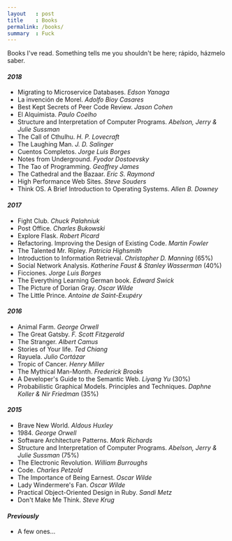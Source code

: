 ```yaml
---
layout   : post
title    : Books
permalink: /books/
summary  : Fuck
---
```


Books I've read. Something tells me you shouldn't be here; rápido, házmelo saber.

#### *2018*

- Migrating to Microservice Databases. *Edson Yanaga*
- La invención de Morel. *Adolfo Bioy Casares*
- Best Kept Secrets of Peer Code Review. *Jason Cohen*
- El Alquimista. *Paulo Coelho*
- Structure and Interpretation of Computer Programs. *Abelson, Jerry & Julie Sussman*
- The Call of Cthulhu. *H. P. Lovecraft*
- The Laughing Man. *J. D. Salinger*
- Cuentos Completos. *Jorge Luis Borges*
- Notes from Underground. *Fyodor Dostoevsky*
- The Tao of Programming. *Geoffrey James*
- The Cathedral and the Bazaar. *Eric S. Raymond*
- High Performance Web Sites. *Steve Souders*
- Think OS. A Brief Introduction to Operating Systems. *Allen B. Downey*

#### *2017*

- Fight Club. *Chuck Palahniuk*
- Post Office. *Charles Bukowski*
- Explore Flask. *Robert Picard*
- Refactoring. Improving the Design of Existing Code. *Martin Fowler*
- The Talented Mr. Ripley. *Patricia Highsmith*
- Introduction to Information Retrieval. *Christopher D. Manning* (65%)
- Social Network Analysis. *Katherine Faust & Stanley Wasserman* (40%)
- Ficciones. *Jorge Luis Borges*
- The Everything Learning German book. *Edward Swick*
- The Picture of Dorian Gray. *Oscar Wilde*
- The Little Prince. *Antoine de Saint-Exupéry*

#### *2016*

- Animal Farm. *George Orwell*
- The Great Gatsby. *F. Scott Fitzgerald*
- The Stranger. *Albert Camus*
- Stories of Your life. *Ted Chiang*
- Rayuela. *Julio Cortázar*
- Tropic of Cancer. *Henry Miller*
- The Mythical Man-Month. *Frederick Brooks*
- A Developer's Guide to the Semantic Web. *Liyang Yu* (30%)
- Probabilistic Graphical Models. Principles and Techniques. *Daphne Koller & Nir Friedman* (35%)

#### *2015*

- Brave New World. *Aldous Huxley*
- 1984\. *George Orwell*
- Software Architecture Patterns. *Mark Richards*
- Structure and Interpretation of Computer Programs. *Abelson, Jerry & Julie Sussman* (75%)
- The Electronic Revolution. *William Burroughs*
- Code. *Charles Petzold*
- The Importance of Being Earnest. *Oscar Wilde*
- Lady Windermere's Fan. *Oscar Wilde*
- Practical Object-Oriented Design in Ruby. *Sandi Metz*
- Don't Make Me Think. *Steve Krug*

#### *Previously*

- A few ones...
